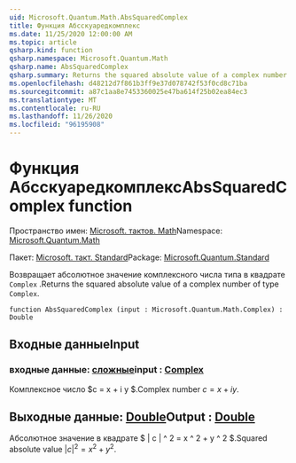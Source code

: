 ```yaml
---
uid: Microsoft.Quantum.Math.AbsSquaredComplex
title: Функция Абсскуаредкомплекс
ms.date: 11/25/2020 12:00:00 AM
ms.topic: article
qsharp.kind: function
qsharp.namespace: Microsoft.Quantum.Math
qsharp.name: AbsSquaredComplex
qsharp.summary: Returns the squared absolute value of a complex number of type `Complex`.
ms.openlocfilehash: d48212d7f861b3ff9e37d078742f53f0cd8c71ba
ms.sourcegitcommit: a87c1aa8e7453360025e47ba614f25b02ea84ec3
ms.translationtype: MT
ms.contentlocale: ru-RU
ms.lasthandoff: 11/26/2020
ms.locfileid: "96195908"
---
```

# <a name="abssquaredcomplex-function"></a><span data-ttu-id="d8625-102">Функция Абсскуаредкомплекс</span><span class="sxs-lookup"><span data-stu-id="d8625-102">AbsSquaredComplex function</span></span>

<span data-ttu-id="d8625-103">Пространство имен: [Microsoft. тактов. Math](xref:Microsoft.Quantum.Math)</span><span class="sxs-lookup"><span data-stu-id="d8625-103">Namespace: [Microsoft.Quantum.Math](xref:Microsoft.Quantum.Math)</span></span>

<span data-ttu-id="d8625-104">Пакет: [Microsoft. такт. Standard](https://nuget.org/packages/Microsoft.Quantum.Standard)</span><span class="sxs-lookup"><span data-stu-id="d8625-104">Package: [Microsoft.Quantum.Standard](https://nuget.org/packages/Microsoft.Quantum.Standard)</span></span>


<span data-ttu-id="d8625-105">Возвращает абсолютное значение комплексного числа типа в квадрате `Complex` .</span><span class="sxs-lookup"><span data-stu-id="d8625-105">Returns the squared absolute value of a complex number of type `Complex`.</span></span>

```qsharp
function AbsSquaredComplex (input : Microsoft.Quantum.Math.Complex) : Double
```


## <a name="input"></a><span data-ttu-id="d8625-106">Входные данные</span><span class="sxs-lookup"><span data-stu-id="d8625-106">Input</span></span>

### <a name="input--complex"></a><span data-ttu-id="d8625-107">входные данные: [сложные](xref:Microsoft.Quantum.Math.Complex)</span><span class="sxs-lookup"><span data-stu-id="d8625-107">input : [Complex](xref:Microsoft.Quantum.Math.Complex)</span></span>

<span data-ttu-id="d8625-108">Комплексное число $c = x + i y $.</span><span class="sxs-lookup"><span data-stu-id="d8625-108">Complex number $c = x + i y$.</span></span>



## <a name="output--double"></a><span data-ttu-id="d8625-109">Выходные данные: [Double](xref:microsoft.quantum.lang-ref.double)</span><span class="sxs-lookup"><span data-stu-id="d8625-109">Output : [Double](xref:microsoft.quantum.lang-ref.double)</span></span>

<span data-ttu-id="d8625-110">Абсолютное значение в квадрате $ | c | ^ 2 = x ^ 2 + y ^ 2 $.</span><span class="sxs-lookup"><span data-stu-id="d8625-110">Squared absolute value $|c|^2 = x^2 + y^2$.</span></span>